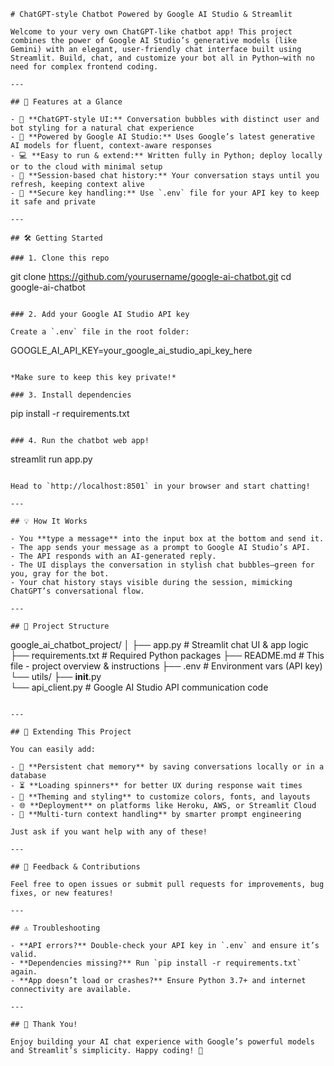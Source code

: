 ```
# ChatGPT-style Chatbot Powered by Google AI Studio & Streamlit

Welcome to your very own ChatGPT-like chatbot app! This project combines the power of Google AI Studio’s generative models (like Gemini) with an elegant, user-friendly chat interface built using Streamlit. Build, chat, and customize your bot all in Python—with no need for complex frontend coding.

---

## 🚀 Features at a Glance

- 🎨 **ChatGPT-style UI:** Conversation bubbles with distinct user and bot styling for a natural chat experience  
- 🤖 **Powered by Google AI Studio:** Uses Google’s latest generative AI models for fluent, context-aware responses  
- 💻 **Easy to run & extend:** Written fully in Python; deploy locally or to the cloud with minimal setup  
- 🔄 **Session-based chat history:** Your conversation stays until you refresh, keeping context alive  
- 🔐 **Secure key handling:** Use `.env` file for your API key to keep it safe and private

---

## 🛠️ Getting Started

### 1. Clone this repo

```
git clone https://github.com/yourusername/google-ai-chatbot.git
cd google-ai-chatbot
```

### 2. Add your Google AI Studio API key

Create a `.env` file in the root folder:

```
GOOGLE_AI_API_KEY=your_google_ai_studio_api_key_here
```

*Make sure to keep this key private!*

### 3. Install dependencies

```
pip install -r requirements.txt
```

### 4. Run the chatbot web app!

```
streamlit run app.py
```

Head to `http://localhost:8501` in your browser and start chatting!

---

## 💡 How It Works

- You **type a message** into the input box at the bottom and send it.
- The app sends your message as a prompt to Google AI Studio’s API.
- The API responds with an AI-generated reply.
- The UI displays the conversation in stylish chat bubbles—green for you, gray for the bot.
- Your chat history stays visible during the session, mimicking ChatGPT’s conversational flow.

---

## 🔧 Project Structure

```
google_ai_chatbot_project/
│
├── app.py                  # Streamlit chat UI & app logic
├── requirements.txt        # Required Python packages
├── README.md               # This file - project overview & instructions
├── .env                    # Environment vars (API key)
└── utils/
    ├── __init__.py         
    └── api_client.py       # Google AI Studio API communication code
```

---

## 🧩 Extending This Project

You can easily add:

- 🔄 **Persistent chat memory** by saving conversations locally or in a database  
- ⏳ **Loading spinners** for better UX during response wait times  
- 🎨 **Theming and styling** to customize colors, fonts, and layouts  
- 🌐 **Deployment** on platforms like Heroku, AWS, or Streamlit Cloud  
- 💬 **Multi-turn context handling** by smarter prompt engineering  

Just ask if you want help with any of these!

---

## 🤝 Feedback & Contributions

Feel free to open issues or submit pull requests for improvements, bug fixes, or new features!

---

## ⚠️ Troubleshooting

- **API errors?** Double-check your API key in `.env` and ensure it’s valid.  
- **Dependencies missing?** Run `pip install -r requirements.txt` again.  
- **App doesn’t load or crashes?** Ensure Python 3.7+ and internet connectivity are available.  

---

## 🙌 Thank You!

Enjoy building your AI chat experience with Google’s powerful models and Streamlit’s simplicity. Happy coding! 🚀
```
